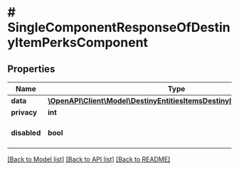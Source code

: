 # # SingleComponentResponseOfDestinyItemPerksComponent

## Properties

Name | Type | Description | Notes
------------ | ------------- | ------------- | -------------
**data** | [**\OpenAPI\Client\Model\DestinyEntitiesItemsDestinyItemPerksComponent**](DestinyEntitiesItemsDestinyItemPerksComponent.md) |  | [optional]
**privacy** | **int** |  | [optional]
**disabled** | **bool** | If true, this component is disabled. | [optional]

[[Back to Model list]](../../README.md#models) [[Back to API list]](../../README.md#endpoints) [[Back to README]](../../README.md)
